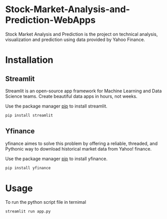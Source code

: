 # Stock-Market-Analysis-and-Prediction-WebApps

Stock Market Analysis and Prediction is the project on technical analysis, visualization and prediction using data provided by Yahoo Finance.

# Installation

## Streamlit

Streamlit is an open-source app framework for Machine Learning and Data Science teams. Create beautiful data apps in hours, not weeks.

Use the package manager [pip](https://pypi.org/project/streamlit/) to install streamlit.
```bash
pip install streamlit
```

## Yfinance

yfinance aimes to solve this problem by offering a reliable, threaded, and Pythonic way to download historical market data from Yahoo! finance.

Use the package manager [pip](https://pypi.org/project/yfinance/) to install yfinance.
```bash
pip install yfinance
```

# Usage

To run the python script file in ternimal 
```bash
streamlit run app.py
```

